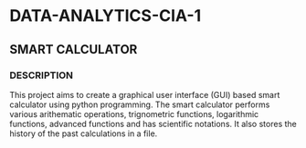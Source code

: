 # DATA-ANALYTICS-CIA-1
## SMART CALCULATOR
### DESCRIPTION
This project aims to create a graphical user interface (GUI) based smart calculator using python programming.
The smart calculator performs various arithematic operations, trignometric functions, logarithmic functions, advanced functions and has scientific notations.
It also stores the history of the past calculations in a file.
